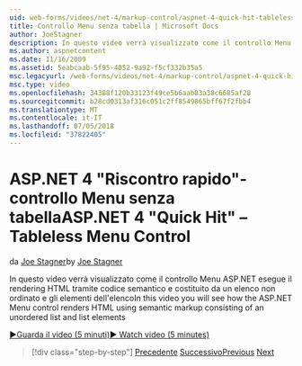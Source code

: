 ```yaml
---
uid: web-forms/videos/net-4/markup-control/aspnet-4-quick-hit-tableless-menu-control
title: Controllo Menu senza tabella | Microsoft Docs
author: JoeStagner
description: In questo video verrà visualizzato come il controllo Menu ASP.NET esegue il rendering HTML tramite codice semantico e costituito da un elenco non ordinato e gli elementi dell'elenco
ms.author: aspnetcontent
ms.date: 11/16/2009
ms.assetid: 5eabcaab-5f95-4052-9a92-f5cf332b35a5
msc.legacyurl: /web-forms/videos/net-4/markup-control/aspnet-4-quick-hit-tableless-menu-control
msc.type: video
ms.openlocfilehash: 34388f120b33123f49ce5b6aab83a38c6685af28
ms.sourcegitcommit: b28cd0313af316c051c2ff8549865bff67f2fbb4
ms.translationtype: MT
ms.contentlocale: it-IT
ms.lasthandoff: 07/05/2018
ms.locfileid: "37822405"
---
```

<a name="aspnet-4-quick-hit--tableless-menu-control"></a><span data-ttu-id="a1edc-103">ASP.NET 4 "Riscontro rapido"-controllo Menu senza tabella</span><span class="sxs-lookup"><span data-stu-id="a1edc-103">ASP.NET 4 "Quick Hit" – Tableless Menu Control</span></span>
====================
<span data-ttu-id="a1edc-104">da [Joe Stagner](https://github.com/JoeStagner)</span><span class="sxs-lookup"><span data-stu-id="a1edc-104">by [Joe Stagner](https://github.com/JoeStagner)</span></span>

<span data-ttu-id="a1edc-105">In questo video verrà visualizzato come il controllo Menu ASP.NET esegue il rendering HTML tramite codice semantico e costituito da un elenco non ordinato e gli elementi dell'elenco</span><span class="sxs-lookup"><span data-stu-id="a1edc-105">In this video you will see how the ASP.NET Menu control renders HTML using semantic markup consisting of an unordered list and list elements</span></span> 

[<span data-ttu-id="a1edc-106">&#9654;Guarda il video (5 minuti)</span><span class="sxs-lookup"><span data-stu-id="a1edc-106">&#9654; Watch video (5 minutes)</span></span>](https://channel9.msdn.com/Blogs/ASP-NET-Site-Videos/aspnet-4-quick-hit-tableless-menu-control)

> [!div class="step-by-step"]
> <span data-ttu-id="a1edc-107">[Precedente](aspnet-4-quick-hit-table-free-templated-controls.md)
> [Successivo](aspnet-4-quick-hit-hidden-field-divs.md)</span><span class="sxs-lookup"><span data-stu-id="a1edc-107">[Previous](aspnet-4-quick-hit-table-free-templated-controls.md)
[Next](aspnet-4-quick-hit-hidden-field-divs.md)</span></span>
